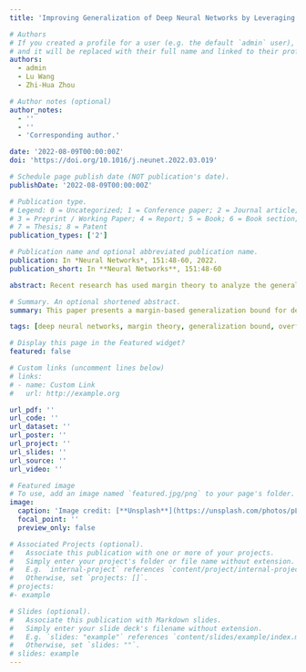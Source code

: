 ```yaml
---
title: 'Improving Generalization of Deep Neural Networks by Leveraging Margin Distributions'

# Authors
# If you created a profile for a user (e.g. the default `admin` user), write the username (folder name) here
# and it will be replaced with their full name and linked to their profile.
authors:
  - admin
  - Lu Wang
  - Zhi-Hua Zhou

# Author notes (optional)
author_notes:
  - ''
  - ''
  - 'Corresponding author.'

date: '2022-08-09T00:00:00Z'
doi: 'https://doi.org/10.1016/j.neunet.2022.03.019'

# Schedule page publish date (NOT publication's date).
publishDate: '2022-08-09T00:00:00Z'

# Publication type.
# Legend: 0 = Uncategorized; 1 = Conference paper; 2 = Journal article;
# 3 = Preprint / Working Paper; 4 = Report; 5 = Book; 6 = Book section;
# 7 = Thesis; 8 = Patent
publication_types: ['2']

# Publication name and optional abbreviated publication name.
publication: In *Neural Networks*, 151:48-60, 2022.
publication_short: In **Neural Networks**, 151:48-60

abstract: Recent research has used margin theory to analyze the generalization performance for deep neural networks (DNNs). The existed results are almost based on the spectrally-normalized minimum margin. However, optimizing the minimum margin ignores a mass of information about the entire margin distribution, which is crucial to generalization performance. In this paper, we prove a generalization upper bound dominated by the statistics of the entire margin distribution. Compared with the minimum margin bounds, our bound highlights an important measure for controlling the complexity, which is the ratio of the margin standard deviation to the expected margin. We utilize a convex margin distribution loss function on the deep neural networks to validate our theoretical results by optimizing the margin ratio. Experiments and visualizations confirm the effectiveness of our approach and the correlation between generalization gap and margin ratio.

# Summary. An optional shortened abstract.
summary: This paper presents a margin-based generalization bound for deep neural networks.

tags: [deep neural networks, margin theory, generalization bound, overfitting]

# Display this page in the Featured widget?
featured: false

# Custom links (uncomment lines below)
# links:
# - name: Custom Link
#   url: http://example.org

url_pdf: ''
url_code: ''
url_dataset: ''
url_poster: ''
url_project: ''
url_slides: ''
url_source: ''
url_video: ''

# Featured image
# To use, add an image named `featured.jpg/png` to your page's folder.
image:
  caption: 'Image credit: [**Unsplash**](https://unsplash.com/photos/pLCdAaMFLTE)'
  focal_point: ''
  preview_only: false

# Associated Projects (optional).
#   Associate this publication with one or more of your projects.
#   Simply enter your project's folder or file name without extension.
#   E.g. `internal-project` references `content/project/internal-project/index.md`.
#   Otherwise, set `projects: []`.
# projects:
#- example

# Slides (optional).
#   Associate this publication with Markdown slides.
#   Simply enter your slide deck's filename without extension.
#   E.g. `slides: "example"` references `content/slides/example/index.md`.
#   Otherwise, set `slides: ""`.
# slides: example
---
```


<!-- {{% callout note %}}
Click the _Cite_ button above to demo the feature to enable visitors to import publication metadata into their reference management software.
{{% /callout %}}

{{% callout note %}}
Create your slides in Markdown - click the _Slides_ button to check out the example.
{{% /callout %}}

Supplementary notes can be added here, including [code, math, and images](https://wowchemy.com/docs/writing-markdown-latex/). -->
